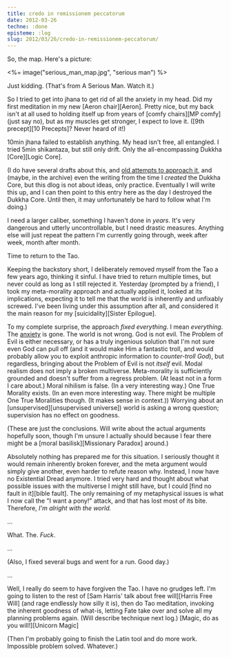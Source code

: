 ```yaml
---
title: credo in remissionem peccatorum
date: 2012-03-26
techne: :done
episteme: :log
slug: 2012/03/26/credo-in-remissionem-peccatorum/
---
```


So, the map. Here's a picture:

<%= image("serious_man_map.jpg", "serious man") %>

Just kidding. (That's from A Serious Man. Watch it.)

So I tried to get into jhana to get rid of all the anxiety in my head. Did my first meditation in my new [Aeron chair][Aeron]. Pretty nice, but my back isn't at all used to holding itself up from years of [comfy chairs][MP comfy] (just say no), but as my muscles get stronger, I expect to love it. ([9th precept][10 Precepts]? Never heard of it!)

10min jhana failed to establish anything. My head isn't free, all entangled. I tried 5min shikantaza, but still only drift. Only the all-encompassing Dukkha [Core][Logic Core].

(I do have several drafts about this, and [old attempts to approach it](http://blog.muflax.com/2012/01/30/morality-for-the-damned-first-steps/), and (maybe, in the archive) even the writing from the time I *created* the Dukkha Core, but this dlog is not about ideas, only practice. Eventually I will write this up, and I can then point to this entry here as the day I destroyed the Dukkha Core. Until then, it may unfortunately be hard to follow what I'm doing.)

I need a larger caliber, something I haven't done in *years*. It's very dangerous and utterly uncontrollable, but I need drastic measures. Anything else will just repeat the pattern I'm currently going through, week after week, month after month.

Time to return to the Tao.

Keeping the backstory short, I deliberately removed myself from the Tao a few years ago, thinking it sinful. I have tried to return multiple times, but never could as long as I still rejected it. Yesterday (prompted by a friend), I took my meta-morality approach and actually applied it, looked at its implications, expecting it to tell me that the world is inherently and unfixably screwed. I've been living under this assumption after all, and considered it the main reason for my [suicidality][Sister Epilogue].

To my complete surprise, the approach *fixed everything*. I mean *everything*. The [anxiety](http://blog.muflax.com/2012/03/08/ontological-therapy/) is gone. The world is not wrong. God is not evil. The Problem of Evil is either necessary, or has a truly ingenious solution that I'm not sure even God can pull off (and it would make Him a fantastic troll, and would probably allow you to exploit anthropic information to *counter-troll God*), but regardless, bringing about the Problem of Evil is not *itself* evil. Modal realism does not imply a broken multiverse. Meta-morality is sufficiently grounded and doesn't suffer from a regress problem. (At least not in a form I care about.) Moral nihilism is false. (In a very interesting way.) One True Morality exists. (In an even more interesting way. There might be multiple One True Moralities though. (It makes sense in context.)) Worrying about an [unsupervised][unsupervised universe]) world is asking a wrong question; supervision has no effect on goodness.

(These are just the conclusions. Will write about the actual arguments hopefully soon, though I'm unsure I actually should because I fear there might be a [moral basilisk][Missionary Paradox] around.)

Absolutely nothing has prepared me for this situation. I seriously thought it would remain inherently broken forever, and the meta argument would simply give another, even harder to refute reason why. Instead, I now have no Existential Dread anymore. I tried very hard and thought about what possible issues with the multiverse I might still have, but I could [find no fault in it][bible fault]. The only remaining of my metaphysical issues is what I now call the "I want a pony!" attack, and that has lost most of its bite. Therefore, *I'm alright with the world.*

...

What. The. *Fuck*.

...

(Also, I fixed several bugs and went for a run. Good day.)

...

Well, I really do seem to have forgiven the Tao. I have no grudges left. I'm going to listen to the rest of [Sam Harris' talk about free will][Harris Free Will] (and rage endlessly how silly it is), then do Tao meditation, invoking the inherent goodness of what-is, letting Fate take over and solve all my planning problems again. (Will describe technique next log.) [Magic, do as you will!][Unicorn Magic]

(Then I'm probably going to finish the Latin tool and do more work. Impossible problem solved. Whatever.)
